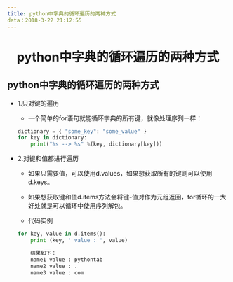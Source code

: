 ```yaml
---
title: python中字典的循环遍历的两种方式
data：2018-3-22 21:12:55
---
```


# <center>python中字典的循环遍历的两种方式</center>


## python中字典的循环遍历的两种方式
- 1.只对键的遍历
    - 一个简单的for语句就能循环字典的所有键，就像处理序列一样：
    ```python
    dictionary = { "some_key": "some_value" }
    for key in dictionary:
        print("%s --> %s" %(key, dictionary[key]))
    ```

- 2.对键和值都进行遍历
    - 如果只需要值，可以使用d.values，如果想获取所有的键则可以使用d.keys。

    - 如果想获取键和值d.items方法会将键-值对作为元组返回，for循环的一大好处就是可以循环中使用序列解包。
    - 代码实例
    ```python
    for key, value in d.items():
        print (key, ' value : ', value)

        结果如下：
        name1 value : pythontab
        name2 value : .
        name3 value : com
    ```
    